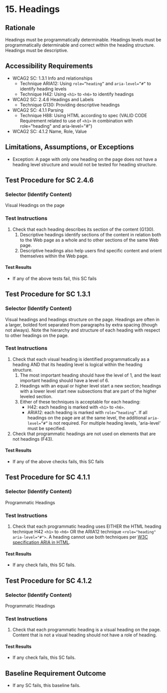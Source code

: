 # 15. Headings
## Rationale
Headings must be programmatically determinable. Headings levels must be programmatically determinable and correct within the heading structure. Headings must be descriptive.

## Accessibility Requirements
* WCAG2 SC: 1.3.1 Info and relationships
    * Technique ARIA12: Using `role=”heading”` and `aria-level=”#”` to identify heading levels
    * Technique H42: Using `<h1>` to `<h6>` to identify headings
* WCAG2 SC: 2.4.6 Headings and Labels
    * Technique G130: Providing descriptive headings 
* WCAG2 SC: 4.1.1 Parsing 
    * Technique H88: Using HTML according to spec (VALID CODE Requirement related to use of `<h1>` in combination with role="heading" and aria-level="#")
* WCAG2 SC: 4.1.2 Name, Role, Value

## Limitations, Assumptions, or Exceptions
* Exception: A page with only one heading on the page does not have a heading level structure and would not be tested for heading structure.

## Test Procedure for SC 2.4.6
### Selector (Identify Content)
Visual Headings on the page

### Test Instructions
1. Check that each heading describes its section of the content (G130). 
      1. Descriptive headings identify sections of the content in relation both to the Web page as a whole and to other sections of the same Web page. 
      1. Descriptive headings also help users find specific content and orient themselves within the Web page.
      
#### Test Results
* If any of the above tests fail, this SC fails


## Test Procedure for SC 1.3.1
### Selector (Identify Content)
Visual headings and headings structure on the page. Headings are often in a larger, bolded font separated from paragraphs by extra spacing (though not always). Note the hierarchy and structure of each heading with respect to other headings on the page.

### Test Instructions
1. Check that each visual heading is identified programmatically as a heading AND that its heading level is logical within the heading structure. 
      1. The most important heading should have the level of 1, and the least important heading should have a level of 6. 
      1. Headings with an equal or higher level start a new section; headings with a lower level start new subsections that are part of the higher leveled section. 
      1. Either of these techniques is acceptable for each heading:
          * H42: each heading is marked with `<h1>` to `<h6>`.
          * ARIA12: each heading is marked with `role=”heading”`. If all headings on the page are at the same level, the additional `aria-level=”#”` is not required. For multiple heading levels, 'aria-level' must be specified.
1. Check that programmatic headings are not used on elements that are not headings (F43).

#### Test Results
* If any of the above checks fails, this SC fails

## Test Procedure for SC 4.1.1
### Selector (Identify Content)
Programmatic Headings

### Test Instructions
1. Check that each programmatic heading uses EITHER the HTML heading technique H42 `<h1>` to `<h6>` OR the ARIA12 technique `<role="heading" aria-level="#">`. A heading cannot use both techniques per [W3C specification ARIA in HTML](http://w3c.github.io/html-aria/#docconformance).

#### Test Results
* If any check fails, this SC fails.

## Test Procedure for SC 4.1.2
### Selector (Identify Content)
Programmatic Headings

### Test Instructions
1. Check that each programmatic heading is a visual heading on the page. Content that is not a visual heading should not have a role of heading.

#### Test Results
* If any check fails, this SC fails.

## Baseline Requirement Outcome
* If any SC fails, this baseline fails.
